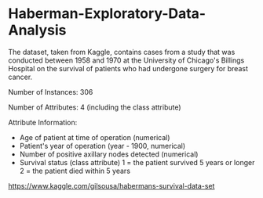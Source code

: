 # Haberman-Exploratory-Data-Analysis

The dataset, taken from Kaggle, contains cases from a study that was conducted between 1958 and 1970 at the University of Chicago's Billings Hospital on the survival of patients who had undergone surgery for breast cancer.

Number of Instances: 306

Number of Attributes: 4 (including the class attribute)

Attribute Information:

- Age of patient at time of operation (numerical)
- Patient's year of operation (year - 1900, numerical)
- Number of positive axillary nodes detected (numerical)
- Survival status (class attribute)
1 = the patient survived 5 years or longer
2 = the patient died within 5 years

https://www.kaggle.com/gilsousa/habermans-survival-data-set
